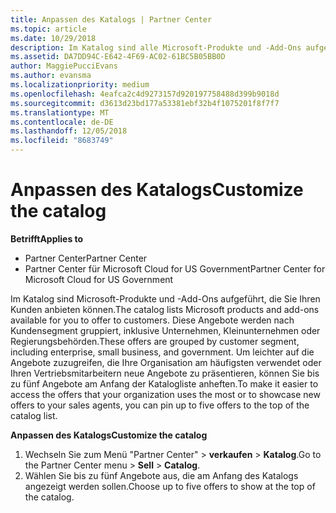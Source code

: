 ```yaml
---
title: Anpassen des Katalogs | Partner Center
ms.topic: article
ms.date: 10/29/2018
description: Im Katalog sind alle Microsoft-Produkte und -Add-Ons aufgeführt, die Partnern zum Verkauf zur Verfügung stehen.
ms.assetid: DA7DD94C-E642-4F69-AC02-61BC5B05BB0D
author: MaggiePucciEvans
ms.author: evansma
ms.localizationpriority: medium
ms.openlocfilehash: 4eafca2c4d9273157d920197758488d399b9018d
ms.sourcegitcommit: d3613d23bd177a53381ebf32b4f1075201f8f7f7
ms.translationtype: MT
ms.contentlocale: de-DE
ms.lasthandoff: 12/05/2018
ms.locfileid: "8683749"
---
```

# <a name="customize-the-catalog"></a><span data-ttu-id="f49b0-103">Anpassen des Katalogs</span><span class="sxs-lookup"><span data-stu-id="f49b0-103">Customize the catalog</span></span>

**<span data-ttu-id="f49b0-104">Betrifft</span><span class="sxs-lookup"><span data-stu-id="f49b0-104">Applies to</span></span>**

-  <span data-ttu-id="f49b0-105">Partner Center</span><span class="sxs-lookup"><span data-stu-id="f49b0-105">Partner Center</span></span>
-  <span data-ttu-id="f49b0-106">Partner Center für Microsoft Cloud for US Government</span><span class="sxs-lookup"><span data-stu-id="f49b0-106">Partner Center for Microsoft Cloud for US Government</span></span>


<span data-ttu-id="f49b0-107">Im Katalog sind Microsoft-Produkte und -Add-Ons aufgeführt, die Sie Ihren Kunden anbieten können.</span><span class="sxs-lookup"><span data-stu-id="f49b0-107">The catalog lists Microsoft products and add-ons available for you to offer to customers.</span></span> <span data-ttu-id="f49b0-108">Diese Angebote werden nach Kundensegment gruppiert, inklusive Unternehmen, Kleinunternehmen oder Regierungsbehörden.</span><span class="sxs-lookup"><span data-stu-id="f49b0-108">These offers are grouped by customer segment, including enterprise, small business, and government.</span></span> <span data-ttu-id="f49b0-109">Um leichter auf die Angebote zuzugreifen, die Ihre Organisation am häufigsten verwendet oder Ihren Vertriebsmitarbeitern neue Angebote zu präsentieren, können Sie bis zu fünf Angebote am Anfang der Katalogliste anheften.</span><span class="sxs-lookup"><span data-stu-id="f49b0-109">To make it easier to access the offers that your organization uses the most or to showcase new offers to your sales agents, you can pin up to five offers to the top of the catalog list.</span></span>

**<span data-ttu-id="f49b0-110">Anpassen des Katalogs</span><span class="sxs-lookup"><span data-stu-id="f49b0-110">Customize the catalog</span></span>**

1.  <span data-ttu-id="f49b0-111">Wechseln Sie zum Menü "Partner Center" &gt; **verkaufen** &gt; **Katalog**.</span><span class="sxs-lookup"><span data-stu-id="f49b0-111">Go to the Partner Center menu &gt; **Sell** &gt; **Catalog**.</span></span>
2.  <span data-ttu-id="f49b0-112">Wählen Sie bis zu fünf Angebote aus, die am Anfang des Katalogs angezeigt werden sollen.</span><span class="sxs-lookup"><span data-stu-id="f49b0-112">Choose up to five offers to show at the top of the catalog.</span></span>

 

 



